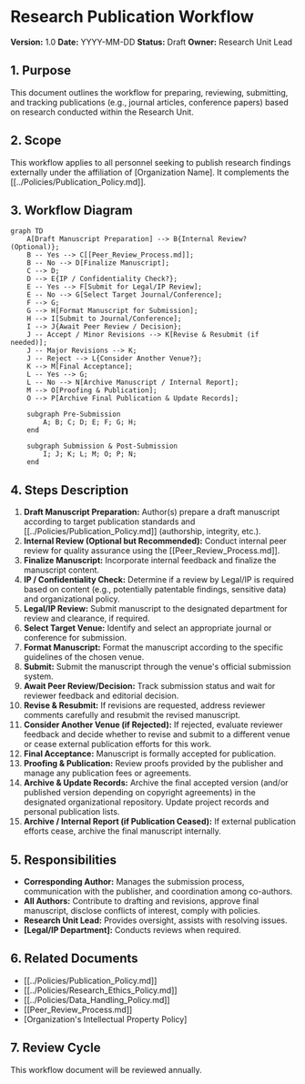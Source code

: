 # Research Publication Workflow

**Version:** 1.0
**Date:** YYYY-MM-DD
**Status:** Draft
**Owner:** Research Unit Lead

## 1. Purpose

This document outlines the workflow for preparing, reviewing, submitting, and tracking publications (e.g., journal articles, conference papers) based on research conducted within the Research Unit.

## 2. Scope

This workflow applies to all personnel seeking to publish research findings externally under the affiliation of [Organization Name]. It complements the [[../Policies/Publication_Policy.md]].

## 3. Workflow Diagram

```mermaid
graph TD
    A[Draft Manuscript Preparation] --> B{Internal Review? (Optional)};
    B -- Yes --> C[[Peer_Review_Process.md]];
    B -- No --> D[Finalize Manuscript];
    C --> D;
    D --> E{IP / Confidentiality Check?};
    E -- Yes --> F[Submit for Legal/IP Review];
    E -- No --> G[Select Target Journal/Conference];
    F --> G;
    G --> H[Format Manuscript for Submission];
    H --> I[Submit to Journal/Conference];
    I --> J{Await Peer Review / Decision};
    J -- Accept / Minor Revisions --> K[Revise & Resubmit (if needed)];
    J -- Major Revisions --> K;
    J -- Reject --> L{Consider Another Venue?};
    K --> M[Final Acceptance];
    L -- Yes --> G;
    L -- No --> N[Archive Manuscript / Internal Report];
    M --> O[Proofing & Publication];
    O --> P[Archive Final Publication & Update Records];

    subgraph Pre-Submission
        A; B; C; D; E; F; G; H;
    end

    subgraph Submission & Post-Submission
        I; J; K; L; M; O; P; N;
    end
```

## 4. Steps Description

1.  **Draft Manuscript Preparation:** Author(s) prepare a draft manuscript according to target publication standards and [[../Policies/Publication_Policy.md]] (authorship, integrity, etc.).
2.  **Internal Review (Optional but Recommended):** Conduct internal peer review for quality assurance using the [[Peer_Review_Process.md]].
3.  **Finalize Manuscript:** Incorporate internal feedback and finalize the manuscript content.
4.  **IP / Confidentiality Check:** Determine if a review by Legal/IP is required based on content (e.g., potentially patentable findings, sensitive data) and organizational policy.
5.  **Legal/IP Review:** Submit manuscript to the designated department for review and clearance, if required.
6.  **Select Target Venue:** Identify and select an appropriate journal or conference for submission.
7.  **Format Manuscript:** Format the manuscript according to the specific guidelines of the chosen venue.
8.  **Submit:** Submit the manuscript through the venue's official submission system.
9.  **Await Peer Review/Decision:** Track submission status and wait for reviewer feedback and editorial decision.
10. **Revise & Resubmit:** If revisions are requested, address reviewer comments carefully and resubmit the revised manuscript.
11. **Consider Another Venue (if Rejected):** If rejected, evaluate reviewer feedback and decide whether to revise and submit to a different venue or cease external publication efforts for this work.
12. **Final Acceptance:** Manuscript is formally accepted for publication.
13. **Proofing & Publication:** Review proofs provided by the publisher and manage any publication fees or agreements.
14. **Archive & Update Records:** Archive the final accepted version (and/or published version depending on copyright agreements) in the designated organizational repository. Update project records and personal publication lists.
15. **Archive / Internal Report (if Publication Ceased):** If external publication efforts cease, archive the final manuscript internally.

## 5. Responsibilities

*   **Corresponding Author:** Manages the submission process, communication with the publisher, and coordination among co-authors.
*   **All Authors:** Contribute to drafting and revisions, approve final manuscript, disclose conflicts of interest, comply with policies.
*   **Research Unit Lead:** Provides oversight, assists with resolving issues.
*   **[Legal/IP Department]:** Conducts reviews when required.

## 6. Related Documents

*   [[../Policies/Publication_Policy.md]]
*   [[../Policies/Research_Ethics_Policy.md]]
*   [[../Policies/Data_Handling_Policy.md]]
*   [[Peer_Review_Process.md]]
*   [Organization's Intellectual Property Policy]

## 7. Review Cycle

This workflow document will be reviewed annually. 